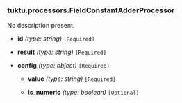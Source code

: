 ### tuktu.processors.FieldConstantAdderProcessor
No description present.

  * **id** *(type: string)* `[Required]`

  * **result** *(type: string)* `[Required]`

  * **config** *(type: object)* `[Required]`

    * **value** *(type: string)* `[Required]`

    * **is_numeric** *(type: boolean)* `[Optional]`

